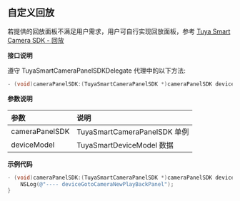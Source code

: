 ## 自定义回放

若提供的回放面板不满足用户需求，用户可自行实现回放面板，参考 [Tuya Smart Camera SDK - 回放](https://tuyainc.github.io/tuyasmart_camera_android_sdk_doc/zh-hans/resource/PlaybackProcess.html)

**接口说明**

遵守  TuyaSmartCameraPanelSDKDelegate 代理中的以下方法:

```objective-c
- (void)cameraPanelSDK:(TuyaSmartCameraPanelSDK *)cameraPanelSDK deviceGotoCameraNewPlayBackPanel:(TuyaSmartDeviceModel *)deviceModel;
```

**参数说明**

| 参数           | 说明                         |
| :------------- | :--------------------------- |
| cameraPanelSDK | TuyaSmartCameraPanelSDK 单例 |
| deviceModel    | TuyaSmartDeviceModel 数据    |

**示例代码**

```objective-c
- (void)cameraPanelSDK:(TuyaSmartCameraPanelSDK *)cameraPanelSDK deviceGotoCameraNewPlayBackPanel:(TuyaSmartDeviceModel *)deviceModel {
    NSLog(@"---- deviceGotoCameraNewPlayBackPanel");
}
```

